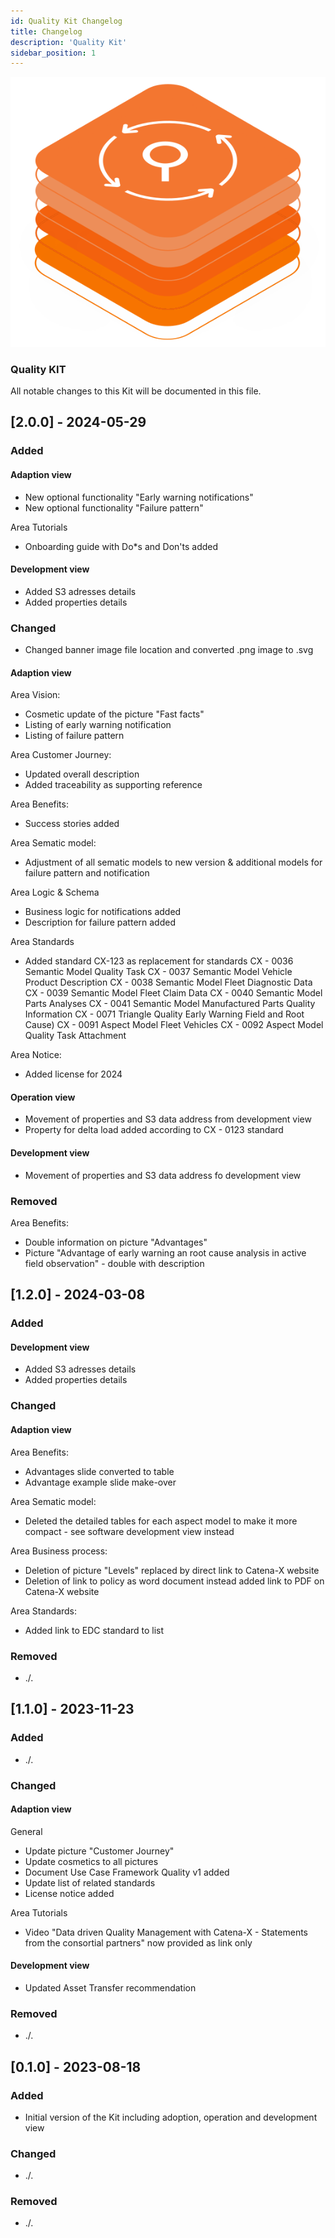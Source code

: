 ```yaml
---
id: Quality Kit Changelog
title: Changelog
description: 'Quality Kit'
sidebar_position: 1
---
```


![Quality kit banner](/img/kit-icons/quality-kit-icon.svg)

### Quality KIT

All notable changes to this Kit will be documented in this file.

## [2.0.0] - 2024-05-29

### Added
#### Adaption view

- New optional functionality "Early warning notifications"
- New optional functionality "Failure pattern"

Area Tutorials
- Onboarding guide with Do*s and Don'ts added

#### Development view

- Added S3 adresses details
- Added properties details

### Changed

- Changed banner image file location and converted .png image to .svg

#### Adaption view

Area Vision:
- Cosmetic update of the picture "Fast facts"
- Listing of early warning notification 
- Listing of failure pattern

Area Customer Journey:
- Updated overall description 
- Added traceability as supporting reference

Area Benefits:
- Success stories added

Area Sematic model:
- Adjustment of all sematic models to new version & additional models for failure pattern and notification

Area Logic & Schema
- Business logic for notifications added
- Description for failure pattern added

Area Standards
- Added standard CX-123 as replacement for standards 
CX - 0036 Semantic Model Quality Task
CX - 0037 Semantic Model Vehicle Product Description
CX - 0038 Semantic Model Fleet Diagnostic Data
CX - 0039 Semantic Model Fleet Claim Data
CX - 0040 Semantic Model Parts Analyses
CX - 0041 Semantic Model Manufactured Parts Quality Information
CX - 0071 Triangle Quality Early Warning Field and Root Cause)
CX - 0091 Aspect Model Fleet Vehicles
CX - 0092 Aspect Model Quality Task Attachment

Area Notice:
- Added license for 2024

#### Operation view

- Movement of properties and S3 data address from development view 
- Property for delta load added according to CX - 0123 standard

#### Development view

- Movement of properties and S3 data address fo development view

### Removed

Area Benefits:
- Double information on picture  "Advantages"
- Picture "Advantage of early warning an root cause analysis in active field observation" - double with description

## [1.2.0] - 2024-03-08

### Added

#### Development view

- Added S3 adresses details
- Added properties details

### Changed

#### Adaption view

Area Benefits:

- Advantages slide converted to table
- Advantage example slide make-over

Area Sematic model:

- Deleted the detailed tables for each aspect model to make it more compact - see software development view instead

Area Business process:

- Deletion of picture "Levels" replaced by direct link to Catena-X website
- Deletion of link to policy as word document instead added link to PDF on Catena-X website

Area Standards:

- Added link to EDC standard to list

### Removed

- ./.

## [1.1.0] - 2023-11-23

### Added

- ./.

### Changed

#### Adaption view

General

- Update picture "Customer Journey"
- Update cosmetics to all pictures
- Document Use Case Framework Quality v1 added
- Update list of related standards
- License notice added

Area Tutorials

- Video "Data driven Quality Management with Catena-X - Statements from the consortial partners" now provided as link
  only

#### Development view

- Updated Asset Transfer recommendation

### Removed

- ./.

## [0.1.0] - 2023-08-18

### Added

- Initial version of the Kit including adoption, operation and development view

### Changed

- ./.

### Removed

- ./.
